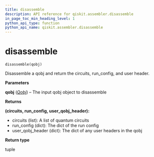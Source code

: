 ```yaml
---
title: disassemble
description: API reference for qiskit.assembler.disassemble
in_page_toc_min_heading_level: 1
python_api_type: function
python_api_name: qiskit.assembler.disassemble
---
```


# disassemble

<span id="qiskit.assembler.disassemble" />

`disassemble(qobj)`

Disassemble a qobj and return the circuits, run\_config, and user header.

**Parameters**

**qobj** ([*Qobj*](qiskit.qobj.Qobj "qiskit.qobj.Qobj")) – The input qobj object to disassemble

**Returns**

**(circuits, run\_config, user\_qobj\_header):**

*   circuits (list): A list of quantum circuits
*   run\_config (dict): The dict of the run config
*   user\_qobj\_header (dict): The dict of any user headers in the qobj

**Return type**

tuple


